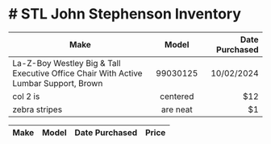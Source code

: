 # # STL John Stephenson Inventory  

| Make        | Model           | Date Purchased  | 
| ------------- |:-------------:| -----:|
| La-Z-Boy Westley Big & Tall Executive Office Chair With Active Lumbar Support, Brown      | 99030125 | 10/02/2024 |
| col 2 is      | centered      |   $12 |
| zebra stripes | are neat      |    $1 |


| Make | Model | Date Purchased | Price |
| --- | :-- | --: | :-: |